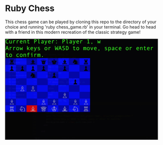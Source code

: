 # Ruby Chess

This chess game can be played by cloning this repo to the directory of your choice and running 'ruby chess_game.rb' in your terminal.  Go head to head with a friend in this modern recreation of the classic strategy game!

![chess-screenshot](chess-screenshot.jpg)
